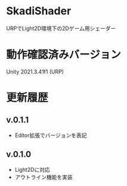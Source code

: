 # SkadiShader
URPでLight2D環境下の2Dゲーム用シェーダー

# 動作確認済みバージョン
Unity 2021.3.41f1 (URP)

# 更新履歴
## v.0.1.1
* Editor拡張でバージョンを表記

## v.0.1.0
* Light2Dに対応
* アウトライン機能を実装
